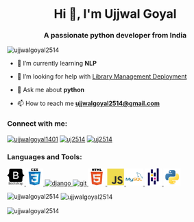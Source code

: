 <h1 align="center">Hi 👋, I'm Ujjwal Goyal</h1>
<h3 align="center">A passionate python developer from India</h3>

<p align="left"> <img src="https://komarev.com/ghpvc/?username=ujjwalgoyal2514&label=Profile%20views&color=0e75b6&style=flat" alt="ujjwalgoyal2514" /> </p>

- 🌱 I’m currently learning **NLP**

- 🤝 I’m looking for help with [Library Management Deployment](https://github.com/ujjwalgoyal2514/LibManagement)

- 💬 Ask me about **python**

- 📫 How to reach me **ujjwalgoyal2514@gmail.com**

<h3 align="left">Connect with me:</h3>
<p align="left">
<a href="https://linkedin.com/in/ujjwalgoyal1401" target="blank"><img align="center" src="https://raw.githubusercontent.com/rahuldkjain/github-profile-readme-generator/master/src/images/icons/Social/linked-in-alt.svg" alt="ujjwalgoyal1401" height="30" width="40" /></a>
<a href="https://www.leetcode.com/uj2514" target="blank"><img align="center" src="https://raw.githubusercontent.com/rahuldkjain/github-profile-readme-generator/master/src/images/icons/Social/leet-code.svg" alt="uj2514" height="30" width="40" /></a>
<a href="https://auth.geeksforgeeks.org/user/uj2514" target="blank"><img align="center" src="https://raw.githubusercontent.com/rahuldkjain/github-profile-readme-generator/master/src/images/icons/Social/geeks-for-geeks.svg" alt="uj2514" height="30" width="40" /></a>
</p>

<h3 align="left">Languages and Tools:</h3>
<p align="left"> <a href="https://getbootstrap.com" target="_blank" rel="noreferrer"> <img src="https://raw.githubusercontent.com/devicons/devicon/master/icons/bootstrap/bootstrap-plain-wordmark.svg" alt="bootstrap" width="40" height="40"/> </a> <a href="https://www.w3schools.com/css/" target="_blank" rel="noreferrer"> <img src="https://raw.githubusercontent.com/devicons/devicon/master/icons/css3/css3-original-wordmark.svg" alt="css3" width="40" height="40"/> </a> <a href="https://www.djangoproject.com/" target="_blank" rel="noreferrer"> <img src="https://cdn.worldvectorlogo.com/logos/django.svg" alt="django" width="40" height="40"/> </a> <a href="https://git-scm.com/" target="_blank" rel="noreferrer"> <img src="https://www.vectorlogo.zone/logos/git-scm/git-scm-icon.svg" alt="git" width="40" height="40"/> </a> <a href="https://www.w3.org/html/" target="_blank" rel="noreferrer"> <img src="https://raw.githubusercontent.com/devicons/devicon/master/icons/html5/html5-original-wordmark.svg" alt="html5" width="40" height="40"/> </a> <a href="https://developer.mozilla.org/en-US/docs/Web/JavaScript" target="_blank" rel="noreferrer"> <img src="https://raw.githubusercontent.com/devicons/devicon/master/icons/javascript/javascript-original.svg" alt="javascript" width="40" height="40"/> </a> <a href="https://www.mysql.com/" target="_blank" rel="noreferrer"> <img src="https://raw.githubusercontent.com/devicons/devicon/master/icons/mysql/mysql-original-wordmark.svg" alt="mysql" width="40" height="40"/> </a> <a href="https://pandas.pydata.org/" target="_blank" rel="noreferrer"> <img src="https://raw.githubusercontent.com/devicons/devicon/2ae2a900d2f041da66e950e4d48052658d850630/icons/pandas/pandas-original.svg" alt="pandas" width="40" height="40"/> </a> <a href="https://www.python.org" target="_blank" rel="noreferrer"> <img src="https://raw.githubusercontent.com/devicons/devicon/master/icons/python/python-original.svg" alt="python" width="40" height="40"/> </a> </p>

<p><img align="left" src="https://github-readme-stats.vercel.app/api/top-langs?username=ujjwalgoyal2514&show_icons=true&locale=en&layout=compact" alt="ujjwalgoyal2514" /></p>

<p>&nbsp;<img align="center" src="https://github-readme-stats.vercel.app/api?username=ujjwalgoyal2514&show_icons=true&locale=en" alt="ujjwalgoyal2514" /></p>

<p><img align="center" src="https://github-readme-streak-stats.herokuapp.com/?user=ujjwalgoyal2514&" alt="ujjwalgoyal2514" /></p>
